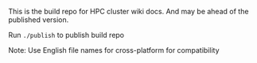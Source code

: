 This is the build repo for HPC cluster wiki docs.
And may be ahead of the published version.

Run `./publish` to publish build repo 

Note: Use English file names for cross-platform for compatibility


